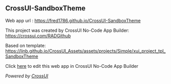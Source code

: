 ## CrossUI-SandboxTheme
Web app url : https://fred1786.github.io/CrossUI-SandboxTheme

This project was created by CrossUI No-Code App Builder: https://crossui.com/RADGithub

Based on template: https://linb.github.io/CrossUI_Assets/assets/projects/Simple/xui_project_tpl_SandboxTheme

Click [here](https://crossui.com/RADGithub/#!from=github&owner=fred1786&repo=CrossUI-SandboxTheme) to edit this web app in CrossUI No-Code App Builder

<i>Powered by [CrossUI](https://crossui.com)</i>
